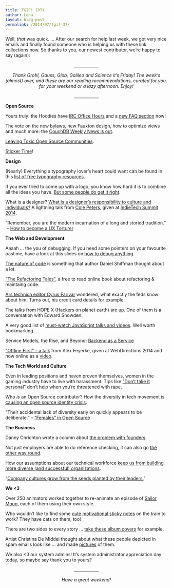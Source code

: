 ```yaml
---
title: TGIF! (37)
author: Lena
layout: blog-post
permalink: /2014/07/tgif-37/
---
```

<p style="text-align: left;">
  Well, <em>that</em> was quick. … After our search for help last week, we got very nice emails and finally found someone who is helping us with these link collections now. So thanks to you, our newest contributor, we&#8217;re happy to say (again):
</p>

<p style="text-align: center;">
  ____________
</p>

<p style="text-align: center;">
  <em>Thank Grohl, Gauss, Glob, Galileo and Science it’s Friday! The week’s (almost) over, and these are our reading recommendations, curated for you, for your weekend or a lazy afternoon. Enjoy!</em>
</p>

<p style="text-align: center;">
  ____________
</p>

**Open Source**

<p>
  Yours truly: the Hoodies have <a href="http://hood.ie/irc">IRC Office Hours</a> and a <a href="http://faq.hood.ie/">new FAQ section</a> now!
</p>

<p>
  The vote on the new bylaws, new Fauxton design, how to optimize views and much more: the <a href="http://blog.couchdb.org/2014/07/24/couchdb-weekly-news-july-24-2014/">CouchDB Weekly News is out</a>.
</p>

<p>
  <a href="http://modelviewculture.com/pieces/leaving-toxic-open-source-communities">Leaving Toxic Open Source Communities</a>.
</p>

<p>
  <a href="https://www.flickr.com/photos/_-_/14529298878/">Sticker Time</a>!
</p>

**Design**

<p>
  (Nearly) Everything a typography lover&#8217;s heart could want can be found in this <a href="http://www.creativebloq.com/typography/free-resources-71412289&quot;">list of free typography resources</a>.
</p>

<p>
  If you ever tried to come up with a logo, you know how hard it is to combine all the ideas you have. <a href="http://www.graphicmania.net/40-clever-logos-that-combine-2-concepts-into-one-graphic/">But some people do get it right</a>.
</p>

<p>
  What is a designer? <a href="https://ind.ie/summit/videos/">What is a designer’s responsibility to culture and individuals?</a> A lightning talk from <a href="http://twitter.com/cole_peters">Cole Peters</a>, given at <a href="https://ind.ie/summit/">IndieTech Summit 2014</a>.
</p>

<p>
  &#8220;Remember, you are the modern incarnation of a long and storied tradition.”  – <a href="https://medium.com/@eshan/the-rise-of-the-ux-torturer-7fba47ba6f22">How to become a UX Torturer</a>
</p>

**The Web and Development**

<p>
  Aaaah … the you of debugging. If you need some pointers on your favourite pastime, have a look at this slides on <a href="http://de.slideshare.net/jamesgolick/how-to-debug-anything">how to debug anything</a>.
</p>

<p>
  <a href="http://natureofcode.com/book/introduction/">The nature of code</a> is something that author Daniel Shiffman thought about a lot.
</p>

<p>
  <a href="http://javascriptplayground.com/blog/2014/07/refactoring-tales/">“The Refactoring Tales”</a>, a free to read online book about refactoring & maintaing code.
</p>

<p>
  <a href="http://arstechnica.com/tech-policy/2014/07/ars-editor-learns-feds-have-his-old-ip-addresses-full-credit-card-numbers/">Ars technica editor Cyrus Farivar</a> wondered, what exactly the feds know about him. Turns out, his credit card details for example.
</p>

<p>
  The talks from HOPE X (Hackers on planet earth) <a href="http://new.livestream.com/internetsociety/hopex1/videos/57007569">are up</a>. One of them is a conversation with Edward Snowden.
</p>

<p>
  A very good list of <a href="https://github.com/bolshchikov/js-must-watch">must-watch JavaScript talks and videos</a>. Well worth bookmarking.
</p>

<p>
  Service Models, the Rise, and Beyond: <a href="https://blog.engineyard.com/2014/backend-as-a-service">Backend as a Service</a>
</p>

<p class="intro">
  <a href="https://www.youtube.com/watch?v=dPz_5-MEvcg">&#8220;Offline First&#8221; – a talk</a> from Alex Feyerke, given at WebDirections 2014 and now online as a <a href="https://www.youtube.com/watch?v=dPz_5-MEvcg">video</a>.
</p>

**The Tech World and Culture**

<p>
  Even in leading positions and haven proven themselves, women in the gaming industry have to live with harassment. Tips like <a href="http://www.polygon.com/2014/7/22/5926193/women-gaming-harassment">&#8220;Don&#8217;t take it personal&#8221;</a> don&#8217;t help when you&#8217;re threatened with rape.
</p>

<p>
  Who <em>is </em>an Open Source contributor? How the diversity in tech movement is <a href="http://modelviewculture.com/pieces/the-open-source-identity-crisis">causing an open source identity crisis</a>.
</p>

<p>
  &#8220;Their accidental lack of diversity early on quickly appears to be deliberate.&#8221; – <a href="http://modelviewculture.com/pieces/females-in-open-source">&#8220;Females” in Open Source</a>
</p>

**The Business**

<p>
  Danny Chrichton wrote a column about <a href="http://techcrunch.com/2014/07/20/the-problem-with-founders/">the problem with founders</a>.
</p>

<p>
  Not just employers are able to do reference checking, it can also go <a href="http://mashable.com/2014/07/23/reference-check-potential-boss/">the other way round</a>.
</p>

<p>
  How our assumptions about our technical workforce <a href="http://www.modelviewculture.com/pieces/manufacturing-the-talent-shortage">keep us from building more diverse (and successful) organizations</a>.
</p>

<p>
  &#8220;<a href="http://www.bizjournals.com/portland/print-edition/2014/07/18/opinion-selena-deckelmann-on-portland-techs-gender.html">Company cultures grow from the seeds planted by their leaders.</a>”
</p>

**We <3**

<p>
  Over 250 animators worked together to re-animate an episode of <a href="https://www.youtube.com/watch?v=orhh6TZ6qCE">Sailor Moon</a>, each of them using their own style.
</p>

<p>
  Who wouldn&#8217;t like to find some <a href="http://www.boredpanda.com/motivational-sticky-notes-cartoon-cat-october-jones/">cute motivational sticky notes</a> on the train to work? They have cats on them, too!
</p>

<p>
  There are two sides to every story … <a href="https://www.flickr.com/photos/93699963@N04/">take these album covers</a> for example.
</p>

<p>
  Artist Christina De Middel thought about what these people depicted in spam emails look like … and made <a href="http://mashable.com/2014/07/23/spam-comes-to-life/">pictures</a> of them.
</p>

<p>
  We also <3 our system admins! It&#8217;s system administrator appreciation day today, so maybe say thank you to yours?
</p>

<p style="text-align: center;">
  ____________
</p>

<p style="text-align: center;">
  <em>Have a great weekend!<br /> </em>
</p>